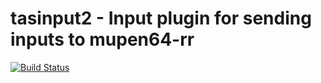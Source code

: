 # tasinput2 - Input plugin for sending inputs to mupen64-rr

<a href="https://github.com/not-a-seagull/tasinput2/actions?query=workflow%3Abuild"><img src="https://github.com/not-a-seagull/tasinput2/workflows/build/badge.svg" alt="Build Status" /></a>
